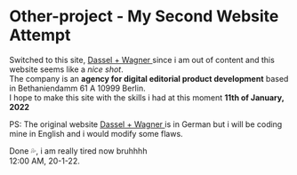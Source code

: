 # Other-project - My Second Website Attempt

<p>Switched to this site, <a href="https://www.dundw.net/"> Dassel + Wagner </a> since i am out of content and this website seems like a <em>nice shot</em>. <br/>
The company is an <b>agency for digital editorial product development</b> based in Bethaniendamm 61 A
10999 Berlin. <br>
I hope to make this site with the skills i had at this moment <strong>11th of January, 2022</strong> <br>

PS: The original website <a href="https://www.dundw.net/"> Dassel + Wagner </a> is in German but i will be coding mine in English and i would modify some flaws.

Done 💦, i am really tired now bruhhhh <br>
12:00 AM, 20-1-22.
